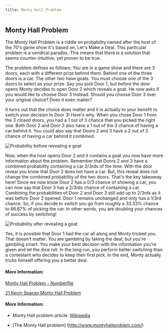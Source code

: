 ```yaml
---
title: Monty Hall Problem
---
```

## Monty Hall Problem

The Monty Hall Problem is a riddle on probability named after the host of the 70's game show it's based on, Let's Make a Deal. This particular problem is a veridical paradox. This means that there is a solution that seems counter-intuitive, yet proven to be true.

The problem defines as follows; You are in a game show and there are 3 doors, each with a different prize behind them. Behind one of the three doors is a car. The other two have goats. You must choose one of the 3 doors to select as your prize. Say you pick Door 1, but before the door opens Monty decides to open Door 2 which reveals a goat. He now asks if you would like to choose Door 3 instead. Should you choose Door 3 over your original choice? Does it even matter?

It turns out that the choice does matter and it is actually to your benefit to switch your decision to Door 3! Here's why. When you chose Door 1 from the 3 closed doors, you had a 1 out of 3 chance that you picked the right one. Both Door 2 and Door 3 also have a 1 out of the 3 chance of having a car behind it. You could also say that Doors 2 and 3 have a 2 out of 3 chance of having a car behind it *combined*.

![Probability before revealing a goat](https://i.imgur.com/8EsVvZk.png "Probability before revealing a goat")

Now, when the host opens Door 2 and it contains a goat you now have more information about the problem. Remember that Doors 2 and 3 have a combined probability containing a car 2/3rds of the time. With the door reveal you know that Door 2 does not have a car. But, this reveal does not change the combined probability of the two doors. That's the key takeaway here! Since we now know Door 2 has a 0/3 chance of showing a car, you can now say that Door 3 has a 2/3rds chance of containing a car. Combining the probabilities of Door 2 and Door 3 still add up to 2/3rds as it was before Door 2 opened. Door 1 remains unchanged and only has a 1/3rd chance. So, if you decide to switch you go from roughly a 33.33% chance to 66.67% of picking the car. In other words, you are doubling your chances of success by switching!

![Probability after revealing a goat](https://i.imgur.com/V2JzAka.png "Probability after revealing a goat")

Yes, it is possible that Door 1 had the car all along and Monty tricked you. That doesn't matter. You are gambling by taking the deal, but you're gambling smart. You make your best decision with the information you're given and let the dice roll. In the long run, you perform better switching than a contestant who decides to keep their first pick. In the end, Monty actually tricks himself offering you a better deal.

#### More Information:

<a href="https://www.youtube.com/watch?time_continue=1&v=4Lb-6rxZxx0" target="_blank" rel="nofollow">Monty Hall Problem - Numberfile</a>

<a href="https://www.youtube.com/watch?v=YReov4c3taI" target="_blank" rel="nofollow">21 Kevin Spacey Monty Hall Problem</a>


#### More Information:
- Monty Hall problem article: [Wikipedia](https://en.wikipedia.org/wiki/Monty_Hall_problem)

- [The Monty Hall problem] (http://www.montyhallproblem.com/)
